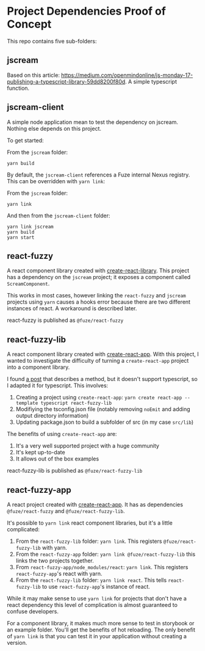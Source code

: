 # Project Dependencies Proof of Concept

This repo contains five sub-folders:

## jscream
Based on this article: https://medium.com/openmindonline/js-monday-17-publishing-a-typescript-library-59dd8200f80d. A simple typescript function.
## jscream-client
A simple node application mean to test the dependency on jscream. Nothing else depends on this project.

To get started:

From the `jscream` folder:
```
yarn build
```

By default, the `jscream-client` references a Fuze internal Nexus registry. This can be overridden with `yarn link`:

From the `jscream` folder:
```
yarn link
```

And then from the `jscream-client` folder:
```
yarn link jscream
yarn build
yarn start
```

## react-fuzzy

A react component library created with [create-react-library](https://github.com/transitive-bullshit/create-react-library#readme). This project has a dependency on the `jscream` project; it exposes a component called `ScreamComponent`. 

This works in most cases, however linking the `react-fuzzy` and `jscream` projects using `yarn` causes a hooks error because there are two different instances of react. A workaround is described later.

react-fuzzy is published as `@fuze/react-fuzzy`

## react-fuzzy-lib

A react component library created with [create-react-app](https://create-react-app.dev/). With this project, I wanted to investigate the difficulty of turning a `create-react-app` project into a component library.

I found [a post](https://medium.com/hackernoon/creating-a-library-of-react-components-using-create-react-app-without-ejecting-d182df690c6b) that describes a method, but it doesn't support typescript, so I adapted it for typescript. This involves:

1. Creating a project using `create-react-app`: `yarn create react-app --template typescript react-fuzzy-lib`
2. Modifiying the tsconfig.json file (notably removing `noEmit` and adding output directory information)
3. Updating package.json to build a subfolder of src (in my case `src/lib`)

The benefits of using `create-react-app` are:
1. It's a very well supported project with a huge community
2. It's kept up-to-date
3. It allows out of the box examples

react-fuzzy-lib is published as `@fuze/react-fuzzy-lib`
## react-fuzzy-app

A react project created with [create-react-app](https://create-react-app.dev/). It has as dependencies `@fuze/react-fuzzy` and `@fuze/react-fuzzy-lib`.

It's possible to `yarn link` react component libraries, but it's a little complicated:

1. From the `react-fuzzy-lib` folder: `yarn link`. This registers `@fuze/react-fuzzy-lib` with yarn.
2. From the `react-fuzzy-app` folder: `yarn link @fuze/react-fuzzy-lib` this links the two projects together.
3. From `react-fuzzy-app/node_modules/react`: `yarn link`. This registers `react-fuzzy-app`'s react with yarn.
4. From the `react-fuzzy-lib` folder: `yarn link react`. This tells `react-fuzzy-lib` to use `react-fuzzy-app`'s instance of react.

While it may make sense to use `yarn link` for projects that don't have a react dependency this level of complication is almost guaranteed to confuse developers.

For a component library, it makes much more sense to test in storybook or an example folder. You'll get the benefits of hot reloading. The only benefit of `yarn link` is that you can test it in your application without creating a version.


